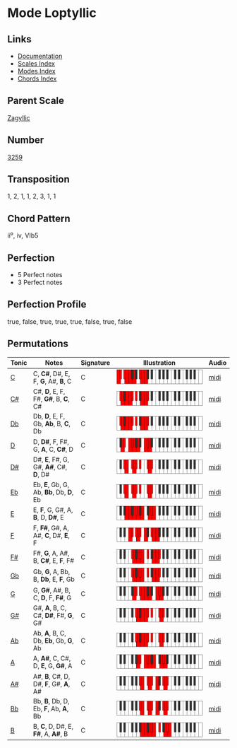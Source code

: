 # Mode Loptyllic

## Links

- [Documentation](README.md)
- [Scales Index](Scales.md)
- [Modes Index](Modes.md)
- [Chords Index](Chords.md)

## Parent Scale

[Zagyllic](ScaleZagyllic.md)

## Number

[3259](https://ianring.com/musictheory/scales/3259)

## Transposition

1, 2, 1, 1, 2, 3, 1, 1

## Chord Pattern

ii⁰, iv, VIb5

## Perfection

- 5 Perfect notes
- 3 Perfect notes

## Perfection Profile

true, false, true, true, true, false, true, false

## Permutations

| Tonic | Notes | Signature | Illustration | Audio |
|-------|-------|-----------|--------------|-------|
| [C](ModeCNaturalLoptyllic.md) | C, **C#**, D#, E, F, **G**, A#, **B**, C | C | ![CNaturalLoptyllic](ModeCNaturalLoptyllic.png) | [midi](https://github.com/edipermadi/music/blob/main/docs/ModeCNaturalLoptyllic.mid?raw=true) |
| [C#](ModeCSharpLoptyllic.md) | C#, **D**, E, F, F#, **G#**, B, **C**, C# | C | ![CSharpLoptyllic](ModeCSharpLoptyllic.png) | [midi](https://github.com/edipermadi/music/blob/main/docs/ModeCSharpLoptyllic.mid?raw=true) |
| [Db](ModeDFlatLoptyllic.md) | Db, **D**, E, F, Gb, **Ab**, B, **C**, Db | C | ![DFlatLoptyllic](ModeDFlatLoptyllic.png) | [midi](https://github.com/edipermadi/music/blob/main/docs/ModeDFlatLoptyllic.mid?raw=true) |
| [D](ModeDNaturalLoptyllic.md) | D, **D#**, F, F#, G, **A**, C, **C#**, D | C | ![DNaturalLoptyllic](ModeDNaturalLoptyllic.png) | [midi](https://github.com/edipermadi/music/blob/main/docs/ModeDNaturalLoptyllic.mid?raw=true) |
| [D#](ModeDSharpLoptyllic.md) | D#, **E**, F#, G, G#, **A#**, C#, **D**, D# | C | ![DSharpLoptyllic](ModeDSharpLoptyllic.png) | [midi](https://github.com/edipermadi/music/blob/main/docs/ModeDSharpLoptyllic.mid?raw=true) |
| [Eb](ModeEFlatLoptyllic.md) | Eb, **E**, Gb, G, Ab, **Bb**, Db, **D**, Eb | C | ![EFlatLoptyllic](ModeEFlatLoptyllic.png) | [midi](https://github.com/edipermadi/music/blob/main/docs/ModeEFlatLoptyllic.mid?raw=true) |
| [E](ModeENaturalLoptyllic.md) | E, **F**, G, G#, A, **B**, D, **D#**, E | C | ![ENaturalLoptyllic](ModeENaturalLoptyllic.png) | [midi](https://github.com/edipermadi/music/blob/main/docs/ModeENaturalLoptyllic.mid?raw=true) |
| [F](ModeFNaturalLoptyllic.md) | F, **F#**, G#, A, A#, **C**, D#, **E**, F | C | ![FNaturalLoptyllic](ModeFNaturalLoptyllic.png) | [midi](https://github.com/edipermadi/music/blob/main/docs/ModeFNaturalLoptyllic.mid?raw=true) |
| [F#](ModeFSharpLoptyllic.md) | F#, **G**, A, A#, B, **C#**, E, **F**, F# | C | ![FSharpLoptyllic](ModeFSharpLoptyllic.png) | [midi](https://github.com/edipermadi/music/blob/main/docs/ModeFSharpLoptyllic.mid?raw=true) |
| [Gb](ModeGFlatLoptyllic.md) | Gb, **G**, A, Bb, B, **Db**, E, **F**, Gb | C | ![GFlatLoptyllic](ModeGFlatLoptyllic.png) | [midi](https://github.com/edipermadi/music/blob/main/docs/ModeGFlatLoptyllic.mid?raw=true) |
| [G](ModeGNaturalLoptyllic.md) | G, **G#**, A#, B, C, **D**, F, **F#**, G | C | ![GNaturalLoptyllic](ModeGNaturalLoptyllic.png) | [midi](https://github.com/edipermadi/music/blob/main/docs/ModeGNaturalLoptyllic.mid?raw=true) |
| [G#](ModeGSharpLoptyllic.md) | G#, **A**, B, C, C#, **D#**, F#, **G**, G# | C | ![GSharpLoptyllic](ModeGSharpLoptyllic.png) | [midi](https://github.com/edipermadi/music/blob/main/docs/ModeGSharpLoptyllic.mid?raw=true) |
| [Ab](ModeAFlatLoptyllic.md) | Ab, **A**, B, C, Db, **Eb**, Gb, **G**, Ab | C | ![AFlatLoptyllic](ModeAFlatLoptyllic.png) | [midi](https://github.com/edipermadi/music/blob/main/docs/ModeAFlatLoptyllic.mid?raw=true) |
| [A](ModeANaturalLoptyllic.md) | A, **A#**, C, C#, D, **E**, G, **G#**, A | C | ![ANaturalLoptyllic](ModeANaturalLoptyllic.png) | [midi](https://github.com/edipermadi/music/blob/main/docs/ModeANaturalLoptyllic.mid?raw=true) |
| [A#](ModeASharpLoptyllic.md) | A#, **B**, C#, D, D#, **F**, G#, **A**, A# | C | ![ASharpLoptyllic](ModeASharpLoptyllic.png) | [midi](https://github.com/edipermadi/music/blob/main/docs/ModeASharpLoptyllic.mid?raw=true) |
| [Bb](ModeBFlatLoptyllic.md) | Bb, **B**, Db, D, Eb, **F**, Ab, **A**, Bb | C | ![BFlatLoptyllic](ModeBFlatLoptyllic.png) | [midi](https://github.com/edipermadi/music/blob/main/docs/ModeBFlatLoptyllic.mid?raw=true) |
| [B](ModeBNaturalLoptyllic.md) | B, **C**, D, D#, E, **F#**, A, **A#**, B | C | ![BNaturalLoptyllic](ModeBNaturalLoptyllic.png) | [midi](https://github.com/edipermadi/music/blob/main/docs/ModeBNaturalLoptyllic.mid?raw=true) |
